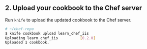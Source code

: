 ## 2. Upload your cookbook to the Chef server

Run `knife` to upload the updated cookbook to the Chef server.

```bash
# ~/chef-repo
$ knife cookbook upload learn_chef_iis
Uploading learn_chef_iis          [0.2.0]
Uploaded 1 cookbook.
```

